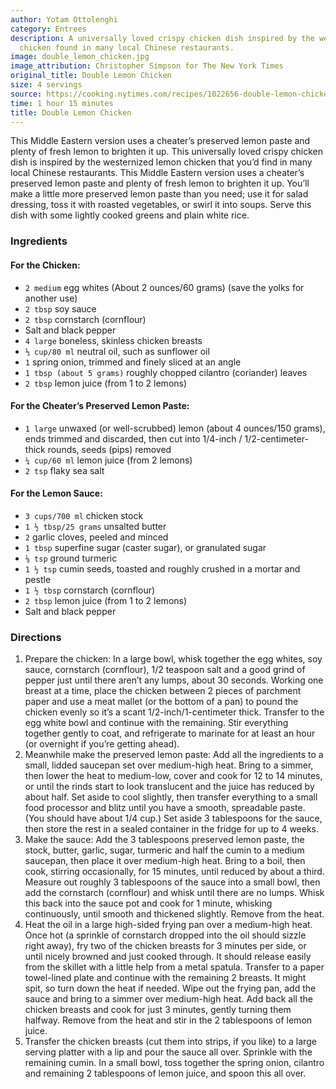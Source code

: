 ```yaml
---
author: Yotam Ottolenghi
category: Entrees
description: A universally loved crispy chicken dish inspired by the westernized lemon
  chicken found in many local Chinese restaurants.
image: double_lemon_chicken.jpg
image_attribution: Christopher Simpson for The New York Times
original_title: Double Lemon Chicken
size: 4 servings
source: https://cooking.nytimes.com/recipes/1022656-double-lemon-chickenundefined
time: 1 hour 15 minutes
title: Double Lemon Chicken
---
```


This Middle Eastern version uses a cheater’s preserved lemon paste and plenty of fresh lemon to brighten it up. This universally loved crispy chicken dish is inspired by the westernized lemon chicken that you’d find in many local Chinese restaurants. This Middle Eastern version uses a cheater’s preserved lemon paste and plenty of fresh lemon to brighten it up. You’ll make a little more preserved lemon paste than you need; use it for salad dressing, toss it with roasted vegetables, or swirl it into soups. Serve this dish with some lightly cooked greens and plain white rice.

### Ingredients

#### For the Chicken:

* `2 medium` egg whites (About 2 ounces/60 grams) (save the yolks for another use)
* `2 tbsp` soy sauce
* `2 tbsp` cornstarch (cornflour)
* Salt and black pepper
* `4 large` boneless, skinless chicken breasts
* `⅓ cup/80 ml` neutral oil, such as sunflower oil
* `1` spring onion, trimmed and finely sliced at an angle
* `1 tbsp (about 5 grams)` roughly chopped cilantro (coriander) leaves
* `2 tbsp` lemon juice (from 1 to 2 lemons)

#### For the Cheater’s Preserved Lemon Paste:

* `1 large` unwaxed (or well-scrubbed) lemon (about 4 ounces/150 grams), ends trimmed and discarded, then cut into 1/4-inch / 1/2-centimeter-thick rounds, seeds (pips) removed
* `¼ cup/60 ml` lemon juice (from 2 lemons)
* `2 tsp` flaky sea salt

#### For the Lemon Sauce:

* `3 cups/700 ml` chicken stock
* `1 ½ tbsp/25 grams` unsalted butter
* `2` garlic cloves, peeled and minced
* `1 tbsp` superfine sugar (caster sugar), or granulated sugar
* `⅛ tsp` ground turmeric
* `1 ½ tsp` cumin seeds, toasted and roughly crushed in a mortar and pestle
* `1 ½ tbsp` cornstarch (cornflour)
* `2 tbsp` lemon juice (from 1 to 2 lemons)
* Salt and black pepper

### Directions

1. Prepare the chicken: In a large bowl, whisk together the egg whites, soy sauce, cornstarch (cornflour), 1/2 teaspoon salt and a good grind of pepper just until there aren’t any lumps, about 30 seconds. Working one breast at a time, place the chicken between 2 pieces of parchment paper and use a meat mallet (or the bottom of a pan) to pound the chicken evenly so it’s a scant 1/2-inch/1-centimeter thick. Transfer to the egg white bowl and continue with the remaining. Stir everything together gently to coat, and refrigerate to marinate for at least an hour (or overnight if you’re getting ahead).
2. Meanwhile make the preserved lemon paste: Add all the ingredients to a small, lidded saucepan set over medium-high heat. Bring to a simmer, then lower the heat to medium-low, cover and cook for 12 to 14 minutes, or until the rinds start to look translucent and the juice has reduced by about half. Set aside to cool slightly, then transfer everything to a small food processor and blitz until you have a smooth, spreadable paste. (You should have about 1/4 cup.) Set aside 3 tablespoons for the sauce, then store the rest in a sealed container in the fridge for up to 4 weeks.
3. Make the sauce: Add the 3 tablespoons preserved lemon paste, the stock, butter, garlic, sugar, turmeric and half the cumin to a medium saucepan, then place it over medium-high heat. Bring to a boil, then cook, stirring occasionally, for 15 minutes, until reduced by about a third. Measure out roughly 3 tablespoons of the sauce into a small bowl, then add the cornstarch (cornflour) and whisk until there are no lumps. Whisk this back into the sauce pot and cook for 1 minute, whisking continuously, until smooth and thickened slightly. Remove from the heat.
4. Heat the oil in a large high-sided frying pan over a medium-high heat. Once hot (a sprinkle of cornstarch dropped into the oil should sizzle right away), fry two of the chicken breasts for 3 minutes per side, or until nicely browned and just cooked through. It should release easily from the skillet with a little help from a metal spatula. Transfer to a paper towel-lined plate and continue with the remaining 2 breasts. It might spit, so turn down the heat if needed. Wipe out the frying pan, add the sauce and bring to a simmer over medium-high heat. Add back all the chicken breasts and cook for just 3 minutes, gently turning them halfway. Remove from the heat and stir in the 2 tablespoons of lemon juice.
5. Transfer the chicken breasts (cut them into strips, if you like) to a large serving platter with a lip and pour the sauce all over. Sprinkle with the remaining cumin. In a small bowl, toss together the spring onion, cilantro and remaining 2 tablespoons of lemon juice, and spoon this all over.